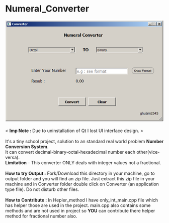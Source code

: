 # Numeral_Converter
<img src="https://github.com/ghulam2545/Numeral_Converter/blob/master/output.PNG"/>
<br><br>
< <b>Imp Note : </b> Due to uninstallation of Qt I lost UI interface design. >
<br><br>
It's a tiny school project, solution to an standard real world problem <b>Number Conversion System</b>.
<br>It can convert decimal-binary-octal-hexadecimal number each other(vice-versa).
<br><b>Limitation</b> - This converter ONLY deals with integer values not a fractional.
<br><br>
<b>How to try Output :</b>
Fork/Download this directory in your machine, go to output folder and you will find an zip file. Just extract this zip file in your machine and in Converter folder double click on Converter (an application type file).
Do not disturb other files.
<br><br>
<b>How to Contribute :</b>
In Hepler_method I have only_int_main.cpp file which has helper those are used in the project. main.cpp also contains some methods and are not used in project so <b>YOU</b> can contribute there helper method for fractional number also. 
